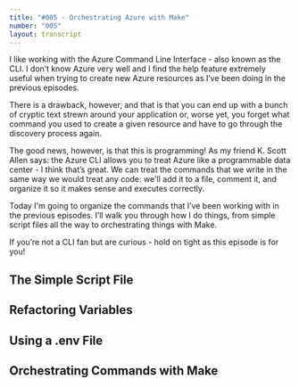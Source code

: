 ```yaml
---
title: "#005 - Orchestrating Azure with Make"
number: "005"
layout: transcript
---
```


I like working with the Azure Command Line Interface - also known as the CLI. I don’t know Azure very well and I find the help feature extremely useful when trying to create new Azure resources as I’ve been doing in the previous episodes.

There is a drawback, however, and that is that you can end up with a bunch of cryptic text strewn around your application or, worse yet, you forget what command you used to create a given resource and have to go through the discovery process again.

The good news, however, is that this is programming! As my friend K. Scott Allen says: the Azure CLI allows you to treat Azure like a programmable data center - I think that’s great. We can treat the commands that we write in the same way we would treat any code: we'll add it to a file, comment it, and organize it so it makes sense and executes correctly.

Today I'm going to organize the commands that I’ve been working with in the previous episodes. I’ll walk you through how I do things, from simple script files all the way to orchestrating things with Make.

If you’re not a CLI fan but are curious - hold on tight as this episode is for you!

## The Simple Script File

## Refactoring Variables

## Using a .env File 

## Orchestrating Commands with Make

